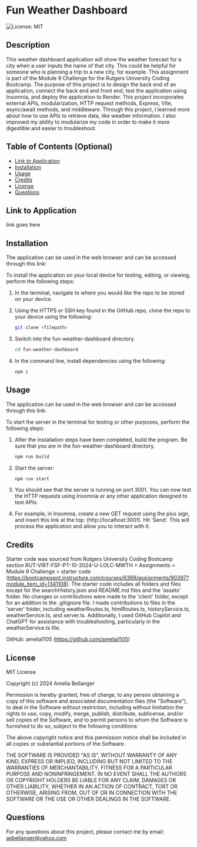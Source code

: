# Fun Weather Dashboard

![License: MIT](https://img.shields.io/badge/License-MIT-yellow.svg)

## Description

This weather dashboard application will show the weather forecast for a city when a user inputs the name of that city. This could be helpful for someone who is planning a trip to a new city, for example. This assignment is part of the Module 9 Challenge for the Rutgers University Coding Bootcamp. The purpose of this project is to design the back end of an application, connect the back end and front end, test the application using Insomnia, and deploy the application to Render. This project incorporates external APIs, modularization, HTTP request methods, Express, Vite, async/await methods, and middleware. Through this project, I learned more about how to use APIs to retrieve data, like weather information. I also improved my ability to modularize my code in order to make it more digestible and easier to troubleshoot.

## Table of Contents (Optional)

- [Link to Application](#link-to-application)
- [Installation](#installation)
- [Usage](#usage)
- [Credits](#credits)
- [License](#license)
- [Questions](#questions)

## Link to Application

link goes here

## Installation

The application can be used in the web browser and can be accessed through this link:

To install the application on your local device for testing, editing, or viewing, perform the following steps:

1. In the terminal, navigate to where you would like the repo to be stored on your device.

2. Using the HTTPS or SSH key found in the GitHub repo, clone the repo to your device using the following:

    ```sh
    git clone <filepath>
    ```

3. Switch into the fun-weather-dashboard directory. 

    ```sh
    cd fun-weather-dashboard
    ```

4. In the command line, install dependencies using the following:

    ```sh
    npm i
    ```

## Usage

The application can be used in the web browser and can be accessed through this link:

To start the server in the terminal for testing or other purposes, perform the following steps:

1. After the installation steps have been completed, build the program. Be sure that you are in the fun-weather-dashboard directory.

    ```sh
    npm run build
    ```

2. Start the server:

    ```sh
    npm run start
    ```

3. You should see that the server is running on port 3001. You can now test the HTTP requests using Insomnia or any other application designed to test APIs.

4. For example, in Insomnia, create a new GET request using the plus sign, and insert this link at the top: (http://localhost:3001). Hit 'Send'. This will process the application and allow you to interact with it.

## Credits

Starter code was sourced from Rutgers University Coding Bootcamp section RUT-VIRT-FSF-PT-10-2024-U-LOLC-MWTH > Assignments > Module 9 Challenge > starter code (https://bootcampspot.instructure.com/courses/6369/assignments/90397?module_item_id=1341108). The starter code includes all folders and files except for the searchHistory.json and README.md files and the 'assets' folder. No changes or contributions were made to the 'client' folder, except for an addition to the .gitignore file. I made contributions to files in the 'server' folder, including weatherRoutes.ts, htmlRoutes.ts, historyService.ts, weatherService.ts, and server.ts. Additionally, I used GitHub Copilot and ChatGPT for assistance with troubleshooting, particularly in the weatherService.ts file.

GitHub: amelia1105 (https://github.com/amelia1105)

## License

MIT License

Copyright (c) 2024 Amelia Bellanger

Permission is hereby granted, free of charge, to any person obtaining a copy
of this software and associated documentation files (the "Software"), to deal
in the Software without restriction, including without limitation the rights
to use, copy, modify, merge, publish, distribute, sublicense, and/or sell
copies of the Software, and to permit persons to whom the Software is
furnished to do so, subject to the following conditions:

The above copyright notice and this permission notice shall be included in all
copies or substantial portions of the Software.

THE SOFTWARE IS PROVIDED "AS IS", WITHOUT WARRANTY OF ANY KIND, EXPRESS OR
IMPLIED, INCLUDING BUT NOT LIMITED TO THE WARRANTIES OF MERCHANTABILITY,
FITNESS FOR A PARTICULAR PURPOSE AND NONINFRINGEMENT. IN NO EVENT SHALL THE
AUTHORS OR COPYRIGHT HOLDERS BE LIABLE FOR ANY CLAIM, DAMAGES OR OTHER
LIABILITY, WHETHER IN AN ACTION OF CONTRACT, TORT OR OTHERWISE, ARISING FROM,
OUT OF OR IN CONNECTION WITH THE SOFTWARE OR THE USE OR OTHER DEALINGS IN THE
SOFTWARE.

## Questions

For any questions about this project, please contact me by email: aebellanger@yahoo.com